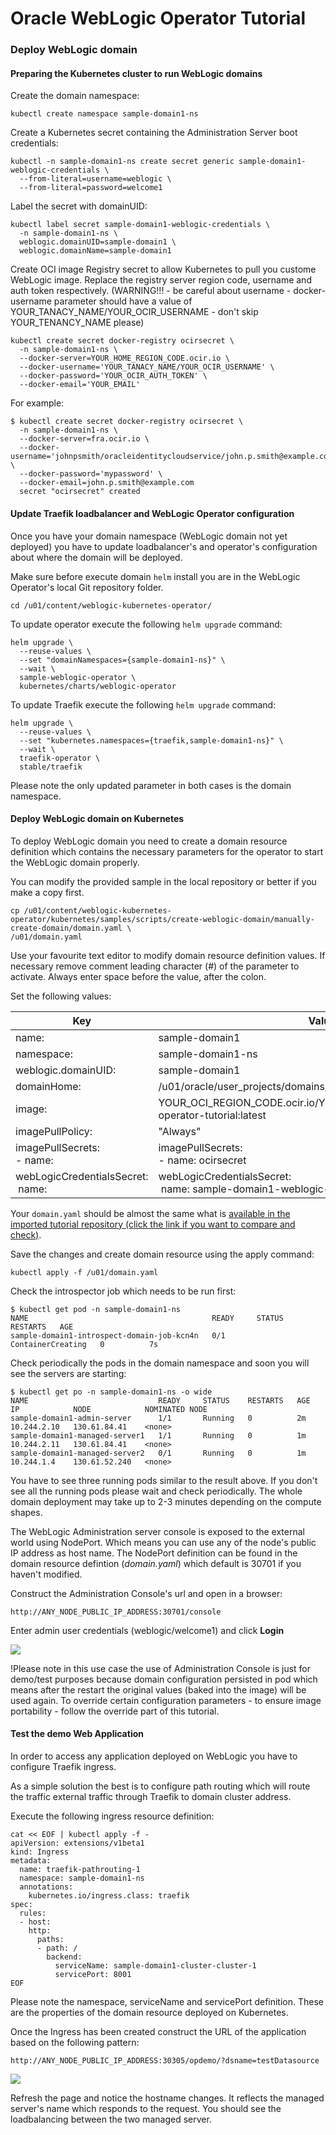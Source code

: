 # Oracle WebLogic Operator Tutorial #

### Deploy WebLogic domain  ###

#### Preparing the Kubernetes cluster to run WebLogic domains ####

Create the domain namespace:
```
kubectl create namespace sample-domain1-ns
```
Create a Kubernetes secret containing the Administration Server boot credentials:
```
kubectl -n sample-domain1-ns create secret generic sample-domain1-weblogic-credentials \
  --from-literal=username=weblogic \
  --from-literal=password=welcome1
```
Label the secret with domainUID:
```
kubectl label secret sample-domain1-weblogic-credentials \
  -n sample-domain1-ns \
  weblogic.domainUID=sample-domain1 \
  weblogic.domainName=sample-domain1
```
Create OCI image Registry secret to allow Kubernetes to pull you custome WebLogic image. Replace the registry server region code, username and auth token respectively. (WARNING!!! - be careful about username - docker-username parameter should have a value of YOUR_TANACY_NAME/YOUR_OCIR_USERNAME - don't skip YOUR_TENANCY_NAME please)
```
kubectl create secret docker-registry ocirsecret \
  -n sample-domain1-ns \
  --docker-server=YOUR_HOME_REGION_CODE.ocir.io \
  --docker-username='YOUR_TANACY_NAME/YOUR_OCIR_USERNAME' \
  --docker-password='YOUR_OCIR_AUTH_TOKEN' \
  --docker-email='YOUR_EMAIL'
```
For example:
```
$ kubectl create secret docker-registry ocirsecret \
  -n sample-domain1-ns \
  --docker-server=fra.ocir.io \
  --docker-username='johnpsmith/oracleidentitycloudservice/john.p.smith@example.com' \
  --docker-password='mypassword' \
  --docker-email=john.p.smith@example.com
  secret "ocirsecret" created
```

#### Update Traefik loadbalancer and WebLogic Operator configuration ####

Once you have your domain namespace (WebLogic domain not yet deployed) you have to update loadbalancer's and operator's configuration about where the domain will be deployed.

Make sure before execute domain `helm` install you are in the WebLogic Operator's local Git repository folder.
```
cd /u01/content/weblogic-kubernetes-operator/
```
To update operator execute the following `helm upgrade` command:
```
helm upgrade \
  --reuse-values \
  --set "domainNamespaces={sample-domain1-ns}" \
  --wait \
  sample-weblogic-operator \
  kubernetes/charts/weblogic-operator
```

To update Traefik execute the following `helm upgrade` command:
```
helm upgrade \
  --reuse-values \
  --set "kubernetes.namespaces={traefik,sample-domain1-ns}" \
  --wait \
  traefik-operator \
  stable/traefik
```
Please note the only updated parameter in both cases is the domain namespace.

#### Deploy WebLogic domain on Kubernetes ####

To deploy WebLogic domain you need to create a domain resource definition which contains the necessary parameters for the operator to start the WebLogic domain properly.

You can modify the provided sample in the local repository or better if you make a copy first.
```
cp /u01/content/weblogic-kubernetes-operator/kubernetes/samples/scripts/create-weblogic-domain/manually-create-domain/domain.yaml \
/u01/domain.yaml
```
Use your favourite text editor to modify domain resource definition values. If necessary remove comment leading character (#) of the parameter to activate. Always enter space before the value, after the colon.

Set the following values:

| Key | Value | Example |
|-|-|-|
|name:|sample-domain1||
|namespace:|sample-domain1-ns||
|weblogic.domainUID:|sample-domain1||
|domainHome:|/u01/oracle/user_projects/domains/sample-domain1||
|image:|YOUR_OCI_REGION_CODE.ocir.io/YOUR_TENANCY_NAME/weblogic-operator-tutorial:latest|"fra.ocir.io/johnpsmith/weblogic-operator-tutorial:latest"|
|imagePullPolicy:|"Always"||
|imagePullSecrets: <br>- name:|imagePullSecrets: <br>- name: ocirsecret||
|webLogicCredentialsSecret: <br>&nbsp;name:|webLogicCredentialsSecret: <br>&nbsp;name: sample-domain1-weblogic-credentials||

Your `domain.yaml` should be almost the same what is [available in the imported tutorial repository (click the link if you want to compare and check)](https://github.com/nagypeter/weblogic-operator-tutorial/blob/master/k8s/domain.yaml).

Save the changes and create domain resource using the apply command:
```
kubectl apply -f /u01/domain.yaml
```
Check the introspector job which needs to be run first:
```
$ kubectl get pod -n sample-domain1-ns
NAME                                         READY     STATUS              RESTARTS   AGE
sample-domain1-introspect-domain-job-kcn4n   0/1       ContainerCreating   0          7s
```
Check periodically the pods in the domain namespace and soon you will see the servers are starting:
```
$ kubectl get po -n sample-domain1-ns -o wide
NAME                             READY     STATUS    RESTARTS   AGE       IP            NODE            NOMINATED NODE
sample-domain1-admin-server      1/1       Running   0          2m        10.244.2.10   130.61.84.41    <none>
sample-domain1-managed-server1   1/1       Running   0          1m        10.244.2.11   130.61.84.41    <none>
sample-domain1-managed-server2   0/1       Running   0          1m        10.244.1.4    130.61.52.240   <none>
```
You have to see three running pods similar to the result above. If you don't see all the running pods please wait and check periodically. The whole domain deployment may take up to 2-3 minutes depending on the compute shapes.

The WebLogic Administration server console is exposed to the external world using NodePort. Which means you can use any of the node's public IP address as host name. The NodePort definition can be found in the domain resource defintion (*domain.yaml*) which default is 30701 if you haven't modified.

Construct the Administration Console's url and open in a browser:

`http://ANY_NODE_PUBLIC_IP_ADDRESS:30701/console`

Enter admin user credentials (weblogic/welcome1) and click **Login**

![](images/deploy.domain/weblogic.console.login.png)

!Please note in this use case the use of Administration Console is just for demo/test purposes because domain configuration persisted in pod which means after the restart the original values (baked into the image) will be used again. To override certain configuration parameters - to ensure image portability - follow the override part of this tutorial.

#### Test the demo Web Application ####

In order to access any application deployed on WebLogic you have to configure Traefik ingress.

As a simple solution the best is to configure path routing which will route the traffic external traffic through Traefik to domain cluster address.

Execute the following ingress resource definition:
```
cat << EOF | kubectl apply -f -
apiVersion: extensions/v1beta1
kind: Ingress
metadata:
  name: traefik-pathrouting-1
  namespace: sample-domain1-ns
  annotations:
    kubernetes.io/ingress.class: traefik
spec:
  rules:
  - host:
    http:
      paths:
      - path: /
        backend:
          serviceName: sample-domain1-cluster-cluster-1
          servicePort: 8001
EOF          
```

Please note the namespace, serviceName and servicePort definition. These are the properties of the domain resource deployed on Kubernetes.

Once the Ingress has been created construct the URL of the application based on the following pattern:

`http://ANY_NODE_PUBLIC_IP_ADDRESS:30305/opdemo/?dsname=testDatasource`

![](images/deploy.domain/webapp.png)

Refresh the page and notice the hostname changes. It reflects the managed server's name which responds to the request. You should see the loadbalancing between the two managed server.

